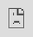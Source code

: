 ```yaml
---
layout: default
title: Bestiary Guide
parent: Guides
grand_parent: Lorerim
nav_order: 8
---
```


# The Dragonborn's Bestiary
###### By WhisperDealer

![image](https://i.imgur.com/bomD23i.png)
Adds a new custom menu to the game. Collect information about the creatures you encounter, learn their strengths and weaknesses, and keep track of your feats with kill, summon and transformation counters.

## What is the Bestiary?
The Dragonborn's Bestiary is a mod made by [JPSteel2](https://next.nexusmods.com/profile/JPSteel2/about-me?gameId=1704), a well known mod author responisble for great projects like the Cities of the North series or Northern Roads and much more. Inspired by games like The Witcher 3, the bestiary contains entries on the different types of enemies you can encounter on your adventure in Skyrim.

Learn more about the mod [here](https://www.nexusmods.com/skyrimspecialedition/mods/123521) or checkout JPSteel's video below.

<div class="youtube-container">
  <iframe style="position: absolute; top: 0; left: 0; width: 100%; height: 100%;" 
    src="https://www.youtube.com/embed/MmWiqaD7UYY?si=ueQ2UTw7bhSpmBJh" 
    title="YouTube video player" 
    frameborder="0" 
    allow="accelerometer; autoplay; clipboard-write; encrypted-media; gyroscope; picture-in-picture; web-share" 
    referrerpolicy="strict-origin-when-cross-origin" 
    allowfullscreen>
  </iframe>
</div>

## In Lorerim

The beauty of the Bestiary in Lorerim comes from an extensive patch made by [Patman023](https://next.nexusmods.com/profile/patman023/mods?gameId=1704). An ultimate collection of creatures totalling 230+ entries. This Bestiary patch is a massive compilation made exclusively for the upcoming wabbajack modlist Lorerim v2.0. Over 100 extra entries have been added including completely custom creature entries not found anywhere else.

The patch comes with an extensive list of improvements including the following:
- Over 100 creatures added
- Untarnished UI patch Integrated
- Resistance/Weakness slots increased from 5 to 8!
- Requiem/Lorerim Resistances
- Requiem/Lorerim Weaknesses
- Requiem/Lorerim Loot adjustments
- Added a new icon for Daedric Weapons
- Changed Pierce icon to a Dagger to match requiem resistance
- When the requiem book "Bestiary of Skyrim" is read, all the creatures in the book will have their Bestiary entries unlocked!
- Added many more creature unlock entries to specific books and spells
- Adjusted wording of some entries to match the information in the "Bestiary of Skyrim" book
- Adjusted wording of some of the Dragon entries as their resistances depend on their breath type
- Dragonborn creatures are patched with Fozar's Dragonborn Patch in mind

A great change is the updates to existing entries to match the next-gen graphics of Lorerim. Which paired with the Untarnished UI patch makes for a brillaint look.

![image](https://staticdelivery.nexusmods.com/mods/1704/images/125957/125957-1722744370-339253458.png)

## Learn more
If you'd like to learn more, checkout the patch mod on the Nexus [here](https://www.nexusmods.com/skyrimspecialedition/mods/125957).